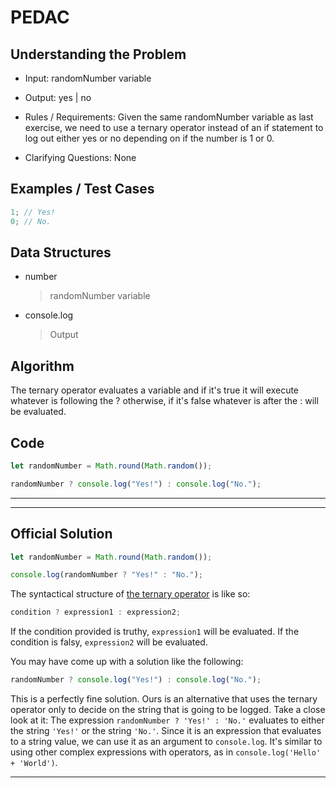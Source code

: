 # PEDAC

## Understanding the Problem

- Input:
  randomNumber variable

- Output:
  yes | no

- Rules / Requirements:
  Given the same randomNumber variable as last exercise, we need to use a ternary operator instead of an if statement to log out either yes or no depending on if the number is 1 or 0.

- Clarifying Questions:
  None

## Examples / Test Cases

```js
1; // Yes!
0; // No.
```

## Data Structures

- number
  > randomNumber variable
- console.log
  > Output

## Algorithm

The ternary operator evaluates a variable and if it's true it will execute whatever is following the ? otherwise, if it's false whatever is after the : will be evaluated.

## Code

```js
let randomNumber = Math.round(Math.random());

randomNumber ? console.log("Yes!") : console.log("No.");
```

---

---

## Official Solution

```js
let randomNumber = Math.round(Math.random());

console.log(randomNumber ? "Yes!" : "No.");
```

The syntactical structure of [the ternary operator](https://developer.mozilla.org/en-US/docs/Web/JavaScript/Reference/Operators/Conditional_Operator) is like so:

```js
condition ? expression1 : expression2;
```

If the condition provided is truthy, `expression1` will be evaluated. If the condition is falsy, `expression2` will be evaluated.

You may have come up with a solution like the following:

```js
randomNumber ? console.log("Yes!") : console.log("No.");
```

This is a perfectly fine solution. Ours is an alternative that uses the ternary operator only to decide on the string that is going to be logged. Take a close look at it: The expression `randomNumber ? 'Yes!' : 'No.'` evaluates to either the string `'Yes!'` or the string `'No.'`. Since it is an expression that evaluates to a string value, we can use it as an argument to `console.log`. It's similar to using other complex expressions with operators, as in `console.log('Hello' + 'World')`.

---
